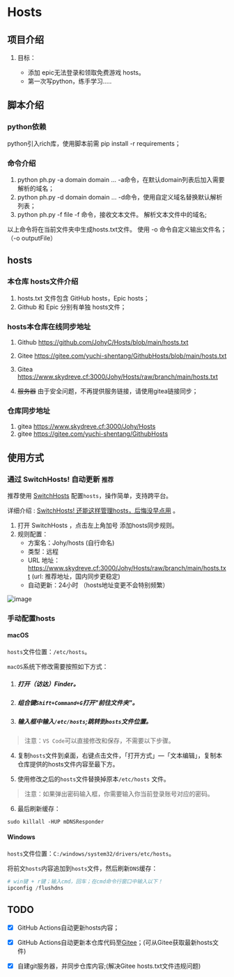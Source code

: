 # Hosts

## 项目介绍

1. 目标：

   - 添加 epic无法登录和领取免费游戏 hosts。
   - 第一次写python，练手学习.....

## 脚本介绍

### python依赖

python引入rich库，使用脚本前需 pip install -r requirements；

### 命令介绍

1. python ph.py -a domain domain ...
   -a命令，在默认domain列表后加入需要解析的域名；
2. python ph.py -d domain domain ...
   -d命令，使用自定义域名替换默认解析列表；
3. python ph.py -f file
   -f 命令，接收文本文件。
   解析文本文件中的域名;

以上命令将在当前文件夹中生成hosts.txt文件。
使用 -o 命令自定义输出文件名；（-o outputFile）

## hosts

### 本仓库 hosts文件介绍

1. hosts.txt 文件包含 GitHub hosts，Epic hosts；
2. Github 和 Epic 分别有单独 hosts文件；

### hosts本仓库在线同步地址

1. Github   https://github.com/JohyC/Hosts/blob/main/hosts.txt

2. Gitee    https://gitee.com/yuchi-shentang/GithubHosts/blob/main/hosts.txt

3. Gitea    https://www.skydreve.cf:3000/Johy/Hosts/raw/branch/main/hosts.txt

4. ~~服务器~~  由于安全问题，不再提供服务链接，请使用gitea链接同步；
   
### 仓库同步地址
1. gitea https://www.skydreve.cf:3000/Johy/Hosts
2. gitee https://gitee.com/yuchi-shentang/GithubHosts

## 使用方式

### 通过 SwitchHosts! 自动更新 `推荐`

推荐使用  [SwitchHosts](https://swh.app/zh/) 配置`hosts`，操作简单，支持跨平台。

详细介绍 :   [SwitchHosts! 还能这样管理hosts，后悔没早点用](https://mp.weixin.qq.com/s/A37XnD3HdcGSWUflj6JujQ) 。

1. 打开  SwitchHosts ，点击左上角加号 添加hosts同步规则。
2. 规则配置：
   - 方案名：Johy/hosts (自行命名)
   - 类型：远程
   - URL 地址：https://www.skydreve.cf:3000/Johy/Hosts/raw/branch/main/hosts.txt (url: 推荐地址，国内同步更稳定)
   - 自动更新：24小时 （hosts地址变更不会特别频繁）

![image](https://user-images.githubusercontent.com/38210128/127502984-7ef25b7c-1901-4164-ab29-e5dbc487e63d.png)


### 手动配置hosts

#### macOS

`hosts`文件位置：`/etc/hosts`。

`macOS`系统下修改需要按照如下方式：

1. ##### 打开（访达）Finder。

2. ##### 组合键`Shift+Command+G`打开"前往文件夹"。

3. ##### 输入框中输入`/etc/hosts`;跳转到`hosts`文件位置。

> 注意：`VS Code`可以直接修改和保存，不需要以下步骤。

4. 复制`hosts`文件到桌面，右键点击文件，「打开方式」—「文本编辑」，复制本仓库提供的hosts文件内容至最下方。

5. 使用修改之后的`hosts`文件替换掉原本`/etc/hosts` 文件。

> 注意：如果弹出密码输入框，你需要输入你当前登录账号对应的密码。

6. 最后刷新缓存：

```
sudo killall -HUP mDNSResponder
```

#### Windows

`hosts`文件位置：`C:/windows/system32/drivers/etc/hosts`。

将前文`hosts`内容追加到`hosts`文件，然后刷新`DNS`缓存：

```powershell
# win键 + r键；输入cmd，回车；在cmd命令行窗口中输入以下！
ipconfig /flushdns
```

## TODO

- [x] GitHub Actions自动更新hosts内容；
- [x] GitHub Actions自动更新本仓库代码至[Gitee](https://gitee.com/yuchi-shentang/GithubHosts)；(可从Gitee获取最新hosts文件)
- [x] 自建git服务器，并同步仓库内容;(解决Gitee hosts.txt文件违规问题)

